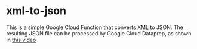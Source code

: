 # xml-to-json

This is a simple Google Cloud Function that converts XML to JSON. The resulting JSON file can be processed by Google Cloud Dataprep, as shown in [this video](https://youtu.be/ZCzVYH1wdG8)


